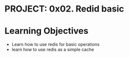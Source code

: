 # PROJECT: 0x02. Redid basic

# Learning Objectives
- Learn how to use redis for basic operations
- learn how to use redis as a simple cache
